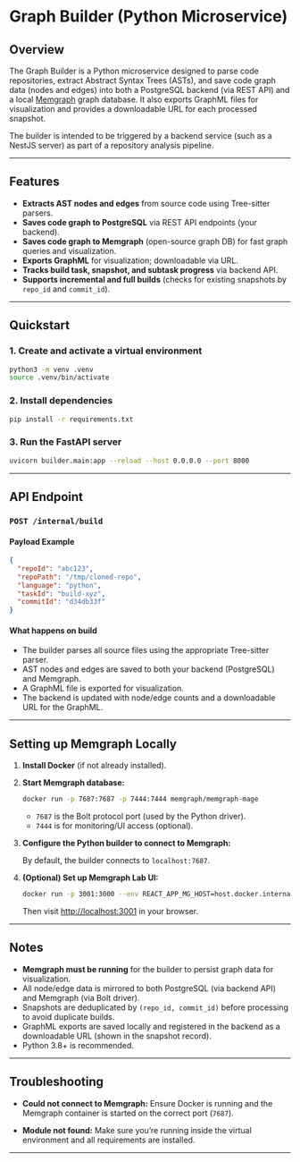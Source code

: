 

# Graph Builder (Python Microservice)

## Overview

The Graph Builder is a Python microservice designed to parse code repositories, extract Abstract Syntax Trees (ASTs), and save code graph data (nodes and edges) into both a PostgreSQL backend (via REST API) and a local [Memgraph](https://memgraph.com/) graph database. It also exports GraphML files for visualization and provides a downloadable URL for each processed snapshot.

The builder is intended to be triggered by a backend service (such as a NestJS server) as part of a repository analysis pipeline.

---

## Features

- **Extracts AST nodes and edges** from source code using Tree-sitter parsers.
- **Saves code graph to PostgreSQL** via REST API endpoints (your backend).
- **Saves code graph to Memgraph** (open-source graph DB) for fast graph queries and visualization.
- **Exports GraphML** for visualization; downloadable via URL.
- **Tracks build task, snapshot, and subtask progress** via backend API.
- **Supports incremental and full builds** (checks for existing snapshots by `repo_id` and `commit_id`).

---

## Quickstart

### 1. Create and activate a virtual environment

```bash
python3 -m venv .venv
source .venv/bin/activate
````

### 2. Install dependencies

```bash
pip install -r requirements.txt
```

### 3. Run the FastAPI server

```bash
uvicorn builder.main:app --reload --host 0.0.0.0 --port 8000
```

---

## API Endpoint

### `POST /internal/build`

#### Payload Example

```json
{
  "repoId": "abc123",
  "repoPath": "/tmp/cloned-repo",
  "language": "python",
  "taskId": "build-xyz",
  "commitId": "d34db33f"
}
```

#### What happens on build

* The builder parses all source files using the appropriate Tree-sitter parser.
* AST nodes and edges are saved to both your backend (PostgreSQL) and Memgraph.
* A GraphML file is exported for visualization.
* The backend is updated with node/edge counts and a downloadable URL for the GraphML.

---

## Setting up Memgraph Locally

1. **Install Docker** (if not already installed).

2. **Start Memgraph database:**

   ```bash
   docker run -p 7687:7687 -p 7444:7444 memgraph/memgraph-mage
   ```

   * `7687` is the Bolt protocol port (used by the Python driver).
   * `7444` is for monitoring/UI access (optional).

3. **Configure the Python builder to connect to Memgraph:**

   By default, the builder connects to `localhost:7687`.

4. **(Optional) Set up Memgraph Lab UI:**

   ```bash
   docker run -p 3001:3000 --env REACT_APP_MG_HOST=host.docker.internal --env REACT_APP_MG_PORT=7687 memgraph/lab
   ```

   Then visit [http://localhost:3001](http://localhost:3001) in your browser.

---

## Notes

* **Memgraph must be running** for the builder to persist graph data for visualization.
* All node/edge data is mirrored to both PostgreSQL (via backend API) and Memgraph (via Bolt driver).
* Snapshots are deduplicated by `(repo_id, commit_id)` before processing to avoid duplicate builds.
* GraphML exports are saved locally and registered in the backend as a downloadable URL (shown in the snapshot record).
* Python 3.8+ is recommended.

---

## Troubleshooting

* **Could not connect to Memgraph:**
  Ensure Docker is running and the Memgraph container is started on the correct port (`7687`).

* **Module not found:**
  Make sure you’re running inside the virtual environment and all requirements are installed.

---
